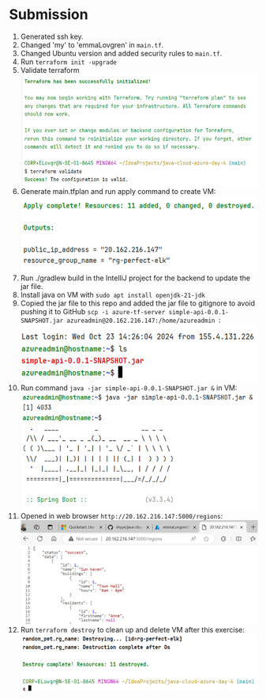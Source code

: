 # Submission

1. Generated ssh key.
2. Changed 'my' to 'emmaLovgren' in `main.tf`.
3. Changed Ubuntu version and added security rules to `main.tf`.
4. Run `terraform init -upgrade`
5. Validate terraform
![](images/01_ValidateTerraform.png)
6. Generate main.tfplan and run apply command to create VM:
![](images/02_VM_created.png)
7. Run ./gradlew build in the IntelliJ project for the backend to update the jar file.
8. Install java on VM with `sudo apt install openjdk-21-jdk`
8. Copied the jar file to this repo and added the jar file to gitignore to avoid pushing it to GitHub `scp -i azure-tf-server simple-api-0.0.1-SNAPSHOT.jar azureadmin@20.162.216.147:/home/azureadmin
`:  
![](images/03_jarFileInVM.png)
9. Run command `java -jar simple-api-0.0.1-SNAPSHOT.jar &` in VM:  
![](images/04_startedSpringApp.png)
10. Opened in web browser `http://20.162.216.147:5000/regions`:  
![](images/05_inBrowser.png)
11. Run `terraform destroy` to clean up and delete VM after this exercise:  
![](images/06_terraformDestroy.png)